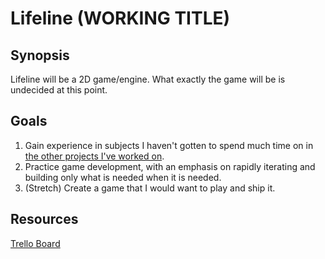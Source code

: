 Lifeline (WORKING TITLE)
=============

Synopsis
-------------
Lifeline will be a 2D game/engine. What exactly the game will be is undecided at this point.

Goals
-------------
1. Gain experience in subjects I haven't gotten to spend much time on in [the other projects I've worked on](http://www.peterclark.net).
2. Practice game development, with an emphasis on rapidly iterating and building only what is needed when it is needed.
3. (Stretch) Create a game that I would want to play and ship it.

Resources
-------------
[Trello Board](https://trello.com/b/INfwr8jl/lifeline)
